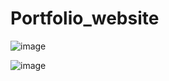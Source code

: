 # Portfolio_website

![image](https://github.com/lakshaykathuria/Portfolio_website/assets/74535080/e0aaa4d3-fb5e-4e0a-9f20-321a1ae3af10)

![image](https://github.com/lakshaykathuria/Portfolio_website/assets/74535080/a7a62d89-811f-4caf-8f8f-8b3086724671)

